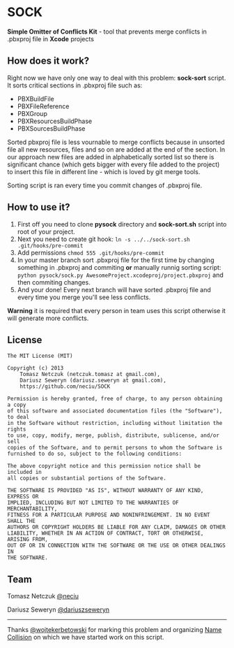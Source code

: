 SOCK
====

**Simple Omitter of Conflicts Kit** - tool that prevents merge conflicts in .pbxproj file in **Xcode** projects

How does it work?
----
Right now we have only one way to deal with this problem: **sock-sort** script. It sorts critical sections in .pbxproj file such as:
- PBXBuildFile
- PBXFileReference
- PBXGroup
- PBXResourcesBuildPhase
- PBXSourcesBuildPhase

Sorted pbxproj file is less vournable to merge conflicts because in unsorted file all new resources, files and so on are added at the end of the section. In our approach new files are added in alphabetically sorted list so there is significant chance (which gets bigger with every file added to the project) to insert this file in different line - which is loved by git merge tools.

Sorting script is ran every time you commit changes of .pbxproj file.

How to use it?
---
1. First off you need to clone **pysock** directory and **sock-sort.sh** script into root of your project.
2. Next you need to create git hook: `ln -s ../../sock-sort.sh .git/hooks/pre-commit`
3. Add permissions `chmod 555 .git/hooks/pre-commit` 
4. In your master branch sort .pbxproj file for the first time by changing something in .pbxproj and commiting **or** manually runnig sorting script: `python pysock/sock.py AwesomeProject.xcodeproj/project.pbxproj` and then commiting changes.
5. And your done! Every next branch will have sorted .pbxproj file and every time you merge you'll see less conflicts.

**Warning** it is required that every person in team uses this script otherwise it will generate more conflicts.

License
---
    The MIT License (MIT)

    Copyright (c) 2013
        Tomasz Netczuk (netczuk.tomasz at gmail.com), 
        Dariusz Seweryn (dariusz.seweryn at gmail.com), 
        https://github.com/neciu/SOCK

    Permission is hereby granted, free of charge, to any person obtaining a copy
    of this software and associated documentation files (the "Software"), to deal
    in the Software without restriction, including without limitation the rights
    to use, copy, modify, merge, publish, distribute, sublicense, and/or sell
    copies of the Software, and to permit persons to whom the Software is
    furnished to do so, subject to the following conditions:

    The above copyright notice and this permission notice shall be included in
    all copies or substantial portions of the Software.

    THE SOFTWARE IS PROVIDED "AS IS", WITHOUT WARRANTY OF ANY KIND, EXPRESS OR
    IMPLIED, INCLUDING BUT NOT LIMITED TO THE WARRANTIES OF MERCHANTABILITY,
    FITNESS FOR A PARTICULAR PURPOSE AND NONINFRINGEMENT. IN NO EVENT SHALL THE
    AUTHORS OR COPYRIGHT HOLDERS BE LIABLE FOR ANY CLAIM, DAMAGES OR OTHER
    LIABILITY, WHETHER IN AN ACTION OF CONTRACT, TORT OR OTHERWISE, ARISING FROM,
    OUT OF OR IN CONNECTION WITH THE SOFTWARE OR THE USE OR OTHER DEALINGS IN
    THE SOFTWARE.

Team
---
Tomasz Netczuk [@neciu](https://github.com/neciu)  

Dariusz Seweryn [@dariuszseweryn](https://github.com/dariuszseweryn)  

---

Thanks [@wojtekerbetowski](https://github.com/wojtekerbetowski) for marking this problem and organizing [Name Collision](https://www.hackerleague.org/hackathons/name-collision) on which we have started work on this script. 
